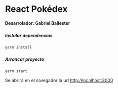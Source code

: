 # React Pokédex
#### Desarrolador: Gabriel Ballester
###
##### Instalar dependencias
`yarn install`
###
##### Arrancar proyecto
`yarn start`

Se abrirá en el navegador la url [http://localhost:3000](http://localhost:3000)